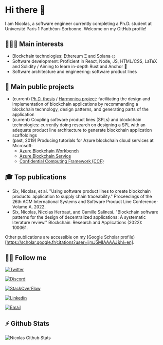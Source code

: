 # Hi there 👋

I am Nicolas, a software engineer currently completing a Ph.D. student at Université Paris 1 Panthéon-Sorbonne. Welcome on my GitHub profile! 

## 👨🏻‍💻 Main interests

- Blockchain technologies: Ethereum Ξ and Solana ◎ 
- Software development: Proficient in React, Node, JS, HTML/CSS, LaTeX and Solidity / Aiming to learn in-depth Rust and Anchor 🦀
- Software architecture and engineering: software product lines

## 🚧 Main public projects
- (current) [Ph.D. thesis](https://nicosix.com/files/draft.pdf) / [Harmonica project](https://github.com/harmonica-project): facilitating the design and implementation of blockchain applications by recommanding a blockchain technology, design patterns, and generating parts of the application
- (current) Coupling software product lines (SPLs) and blockchain technologies: currently doing research on designing a SPL with an adequate product line architecture to generate blockchain application scaffoldings
- (past, 2019) Producing tutorials for Azure blockchain cloud services at Microsoft: 
  - [Azure Blockchain Workbench](https://github.com/nicoSix/azure-blockchain-workbench-samples)
  - [Azure Blockchain Service](https://github.com/nicoSix/azure-blockchain-service-samples)
  - [Confidential Computing Framework (CCF)](https://github.com/nicoSix/ccf-samples)

## 🎓 Top publications

- Six, Nicolas, et al. "Using software product lines to create blockchain products: application to supply chain traceability." Proceedings of the 26th ACM International Systems and Software Product Line Conference-Volume A. 2022.
- Six, Nicolas, Nicolas Herbaut, and Camille Salinesi. "Blockchain software patterns for the design of decentralized applications: A systematic literature review." Blockchain: Research and Applications (2022): 100061.

Other publications are accessible on my [Google Scholar profile)[https://scholar.google.fr/citations?user=jjmJ5MIAAAAJ&hl=en].


## 👊🏻 Follow me

[![Twitter](https://img.shields.io/static/v1?label=Twitter&message=nicothesixth&color=1DA1F2&style=for-the-badge&logo=twitter)][twitter]

[![Discord](https://img.shields.io/static/v1?label=Discord&message=nicothesixth&color=7289DA&style=for-the-badge&logo=discord)][discord]

[![StackOverFlow](https://img.shields.io/static/v1?label=StackOverflow&message=nicolas-six&color=FE7A16&style=for-the-badge&logo=stack-overflow)][stack_overflow]

[![Linkedin](https://img.shields.io/static/v1?label=LinkedIn&message=nicolas-six&color=1DA1F2&style=for-the-badge&logo=linkedin)][linkedin]

[![Email](https://img.shields.io/static/v1?label=Email&message=nicolas.six.fr@gmail.com&color=lightgrey&style=for-the-badge&logo=maildotru)](mailto:nicolas.six.fr@gmail.com)

## ⚡ Github Stats

<img align="left" alt="Nicolas Github Stats" src="https://github-readme-stats.vercel.app/api?username=nicoSix&theme=blue-green&show_icons=true&hide_border=true" />

[website]: https://nicosix.com
[twitter]: https://twitter.com/Nicothesixth
[linkedin]: https://www.linkedin.com/in/nicolas-six/
[discord]: https://discordapp.com/users/nicoSix#5641
[stack_overflow]: https://stackoverflow.com/users/10972828/nicolas-six
